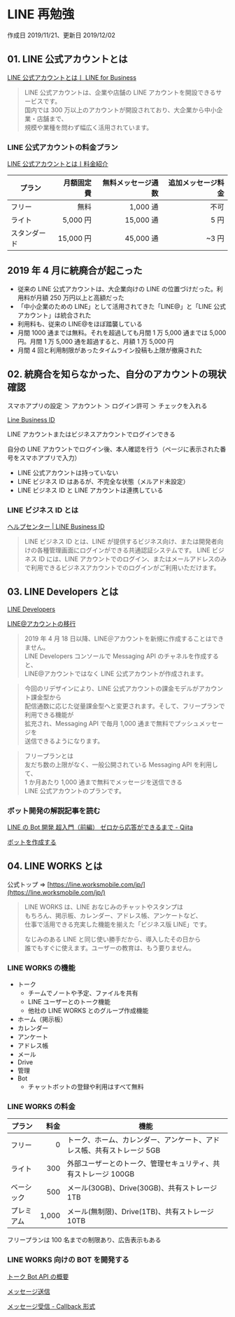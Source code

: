 # LINE 再勉強

作成日 2019/11/21、更新日 2019/12/02

## 01. LINE 公式アカウントとは

[LINE 公式アカウントとは丨 LINE for Business](https://www.linebiz.com/lp/line-official-account/)

> LINE 公式アカウントは、企業や店舗の LINE アカウントを開設できるサービスです。\
> 国内では 300 万以上のアカウントが開設されており、大企業から中小企業・店舗まで、\
> 規模や業種を問わず幅広く活用されています。

### LINE 公式アカウントの料金プラン

[LINE 公式アカウントとは丨料金紹介](https://www.linebiz.com/lp/line-official-account/plan/)

| プラン       | 月額固定費 | 無料メッセージ通数 | 追加メッセージ料金 |
| ------------ | ---------: | -----------------: | -----------------: |
| フリー       |       無料 |           1,000 通 |               不可 |
| ライト       |   5,000 円 |          15,000 通 |               5 円 |
| スタンダード |  15,000 円 |          45,000 通 |              ~3 円 |

## 2019 年 4 月に統廃合が起こった

- 従来の LINE 公式アカウントは、大企業向けの LINE の位置づけだった。利用料が月額 250 万円以上と高額だった
- 「中小企業のための LINE」として活用されてきた「LINE@」と「LINE 公式アカウント」は統合された
- 利用料も、従来の LINE@をほぼ踏襲している
- 月間 1000 通までは無料。それを超過しても月間 1 万 5,000 通までは 5,000 円。月間 1 万 5,000 通を超過すると、月額 1 万 5,000 円
- 月間 4 回と利用制限があったタイムライン投稿も上限が撤廃された

## 02. 統廃合を知らなかった、自分のアカウントの現状確認

スマホアプリの設定 ＞ アカウント ＞ ログイン許可 ＞ チェックを入れる

[Line Business ID](https://account.line.biz/login)

LINE アカウントまたはビジネスアカウントでログインできる

自分の LINE アカウントでログイン後、本人確認を行う（ページに表示された番号をスマホアプリで入力）

- LINE 公式アカウントは持っていない
- LINE ビジネス ID はあるが、不完全な状態（メルアド未設定）
- LINE ビジネス ID と LINE アカウントは連携している

### LINE ビジネス ID とは

[ヘルプセンター \| LINE Business ID](https://help2.line.me/business_id/web?lang=ja)

> LINE ビジネス ID とは、LINE が提供するビジネス向け、または開発者向けの各種管理画面にログインができる共通認証システムです。
> LINE ビジネス ID には、LINE アカウントでのログイン、またはメールアドレスのみで利用できるビジネスアカウントでのログインがご利用いただけます。

## 03. LINE Developers とは

[LINE Developers](https://developers.line.biz/ja/)

[LINE@アカウントの移行](https://developers.line.biz/ja/docs/messaging-api/migrating-line-at/)

> 2019 年 4 月 18 日以降、LINE＠アカウントを新規に作成することはできません。\
> LINE Developers コンソールで Messaging API のチャネルを作成すると、\
> LINE@アカウントではなく LINE 公式アカウントが作成されます。

> 今回のリデザインにより、LINE 公式アカウントの課金モデルがアカウント課金型から\
> 配信通数に応じた従量課金型へと変更されます。そして、フリープランで利用できる機能が\
> 拡充され、Messaging API で毎月 1,000 通まで無料でプッシュメッセージを\
> 送信できるようになります。

> フリープランとは\
> 友だち数の上限がなく、一般公開されている Messaging API を利用して、\
> 1 か月あたり 1,000 通まで無料でメッセージを送信できる\
> LINE 公式アカウントのプランです。

### ボット開発の解説記事を読む

[LINE の Bot 開発 超入門（前編） ゼロから応答ができるまで \- Qiita](https://qiita.com/nkjm/items/38808bbc97d6927837cd)

[ボットを作成する](https://developers.line.biz/ja/docs/messaging-api/building-bot/)

## 04. LINE WORKS とは

公式トップ => [https://line.worksmobile.com/jp/](https://line.worksmobile.com/jp/)

> LINE WORKS は、LINE おなじみのチャットやスタンプは\
> もちろん、掲示板、カレンダー、アドレス帳、アンケートなど、\
> 仕事で活用できる充実した機能を揃えた「ビジネス版 LINE」です。
>
> なじみのある LINE と同じ使い勝手だから、導入したその日から\
> 誰でもすぐに使えます。ユーザーの教育は、もう要りません。

### LINE WORKS の機能

- トーク
  - チームでノートや予定、ファイルを共有
  - LINE ユーザーとのトーク機能
  - 他社の LINE WORKS とのグループ作成機能
- ホーム（掲示板）
- カレンダー
- アンケート
- アドレス帳
- メール
- Drive
- 管理
- Bot
  - チャットボットの登録や利用はすべて無料

### LINE WORKS の料金

| プラン     |  料金 | 機能                                                                   |
| ---------- | ----: | ---------------------------------------------------------------------- |
| フリー     |     0 | トーク、ホーム、カレンダー、アンケート、アドレス帳、共有ストレージ 5GB |
| ライト     |   300 | 外部ユーザーとのトーク、管理セキュリティ、共有ストレージ 100GB         |
| ベーシック |   500 | メール(30GB)、Drive(30GB)、共有ストレージ 1TB                          |
| プレミアム | 1,000 | メール(無制限)、Drive(1TB)、共有ストレージ 10TB                        |

フリープランは 100 名までの制限あり、広告表示もある

### LINE WORKS 向けの BOT を開発する

[トーク Bot API の概要](https://developers.worksmobile.com/jp/document/5?lang=ja)

[メッセージ送信](https://developers.worksmobile.com/jp/document/1005008?lang=ja)

[メッセージ受信 - Callback 形式](https://developers.worksmobile.com/jp/document/1005009?lang=ja)
